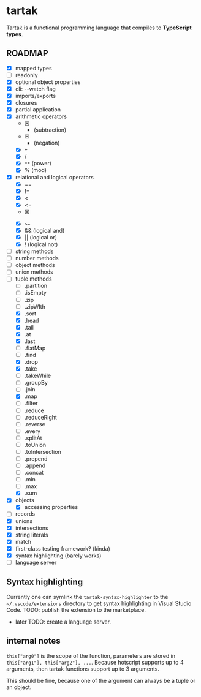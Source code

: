 # tartak

Tartak is a functional programming language that compiles to **TypeScript types**.

## ROADMAP

- [x] mapped types
- [ ] readonly
- [x] optional object properties
- [x] cli: --watch flag
- [x] imports/exports
- [x] closures
- [x] partial application
- [x] arithmetic operators
  - [x] - (subtraction)
  - [x] - (negation)
  - [x] `+`
  - [x] /
  - [x] `**` (power)
  - [x] % (mod)
- [x] relational and logical operators
  - [x] ==
  - [x] !=
  - [x] <
  - [x] <=
  - [x] >
  - [x] `>=`
  - [x] && (logical and)
  - [x] || (logical or)
  - [x] ! (logical not)
- [ ] string methods
- [ ] number methods
- [ ] object methods
- [ ] union methods
- [ ] tuple methods
  - [ ] .partition
  - [ ] .isEmpty
  - [ ] .zip
  - [ ] .zipWIth
  - [x] .sort
  - [x] .head
  - [x] .tail
  - [x] .at
  - [x] .last
  - [ ] .flatMap
  - [ ] .find
  - [x] .drop
  - [x] .take
  - [ ] .takeWhile
  - [ ] .groupBy
  - [ ] .join
  - [x] .map
  - [ ] .filter
  - [ ] .reduce
  - [ ] .reduceRight
  - [ ] .reverse
  - [ ] .every
  - [ ] .splitAt
  - [ ] .toUnion
  - [ ] .toIntersection
  - [ ] .prepend
  - [ ] .append
  - [ ] .concat
  - [ ] .min
  - [ ] .max
  - [x] .sum
- [x] objects
  - [x] accessing properties
- [ ] records
- [x] unions
- [x] intersections
- [x] string literals
- [x] match
- [x] first-class testing framework? (kinda)
- [x] syntax highlighting (barely works)
- [ ] language server

## Syntax highlighting

Currently one can symlink the `tartak-syntax-highlighter` to the `~/.vscode/extensions` directory to get syntax highlighting in Visual Studio Code.
TODO: publish the extension to the marketplace.

- later TODO: create a language server.

## internal notes

`this["arg0"]` is the scope of the function, parameters are stored in `this["arg1"], this["arg2"], ...`.
Because hotscript supports up to 4 arguments, then tartak functions support up to 3 arguments.

This should be fine, because one of the argument can always be a tuple or an object.
